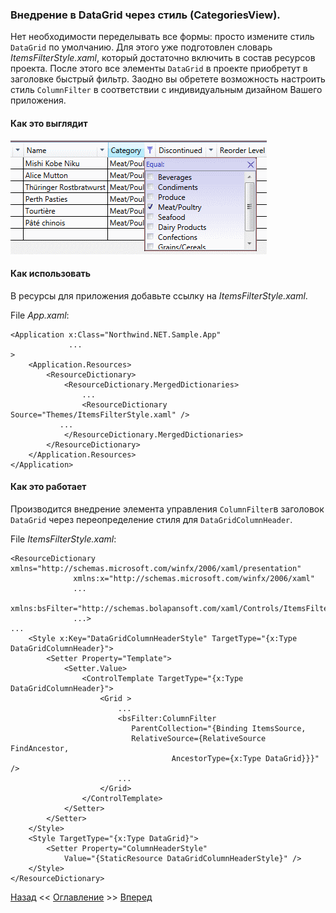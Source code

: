 ﻿### Внедрение в DataGrid через стиль (CategoriesView).
Нет необходимости переделывать все формы: просто измените стиль `DataGrid` по умолчанию. 
Для этого уже подготовлен словарь *ItemsFilterStyle.xaml*, который достаточно включить
в состав ресурсов проекта. После этого все элементы `DataGrid` в проекте 
приобретут в заголовке быстрый фильтр. Заодно вы обретете возможность настроить стиль
`ColumnFilter` в соответствии с индивидуальным дизайном Вашего приложения.
#### Как это выглядит
![DataGrid column filter](Picture/Pic5.gif "Рис.1")
#### Как использовать
В ресурсы для приложения добавьте ссылку на *ItemsFilterStyle.xaml*.

File *App.xaml*:

    <Application x:Class="Northwind.NET.Sample.App"
                 ...
    >
        <Application.Resources>
            <ResourceDictionary>
                <ResourceDictionary.MergedDictionaries>
                    ...
                    <ResourceDictionary Source="Themes/ItemsFilterStyle.xaml" />
		       ...
                </ResourceDictionary.MergedDictionaries>
            </ResourceDictionary>
        </Application.Resources>
    </Application>

#### Как это работает
Производится внедрение элемента управления `ColumnFilter`в заголовок `DataGrid` через переопределение 
стиля для `DataGridColumnHeader`.

File *ItemsFilterStyle.xaml*:

    <ResourceDictionary 
    xmlns="http://schemas.microsoft.com/winfx/2006/xaml/presentation"
                  xmlns:x="http://schemas.microsoft.com/winfx/2006/xaml"
                  ...  
                  xmlns:bsFilter="http://schemas.bolapansoft.com/xaml/Controls/ItemsFilter"
                  ...>
    ...
        <Style x:Key="DataGridColumnHeaderStyle" TargetType="{x:Type DataGridColumnHeader}">
            <Setter Property="Template">
                <Setter.Value>
                    <ControlTemplate TargetType="{x:Type DataGridColumnHeader}">
                        <Grid >
                            ...
                            <bsFilter:ColumnFilter 
                               ParentCollection="{Binding ItemsSource,
                               RelativeSource={RelativeSource FindAncestor,
             		                    AncestorType={x:Type DataGrid}}}" />
                            ...
                        </Grid>
                    </ControlTemplate>
                </Setter>
            </Setter>
        </Style>
        <Style TargetType="{x:Type DataGrid}">
            <Setter Property="ColumnHeaderStyle" 
                Value="{StaticResource DataGridColumnHeaderStyle}" />
        </Style>
    </ResourceDictionary>



[Назад](Examle1.EmployeesView.md "Использование готового элемента управления FilterDataGrid (EmployeesView)") <<
[Оглавление](Readme.md) >>
[Вперед](Examle3.ProductsView.md "Настройка внешнего вида фильтра. (ProductsView)")